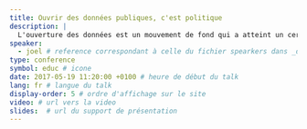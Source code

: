 ```yaml
---
title: Ouvrir des données publiques, c'est politique
description: |
  L'ouverture des données est un mouvement de fond qui a atteint un certain degré de maturité, et va toucher des secteurs de plus en plus étendus. Quel impact cela pourra-t-il avoir pour les professionnels du web&nbsp;? Quel rôle peuvent-ils jouer&nbsp;? Quelle articulation avec le web des données&nbsp;?
speaker:
  - joel # reference correspondant à celle du fichier spearkers dans _data
type: conference
symbol: educ # icone
date: 2017-05-19 11:20:00 +0100 # heure de début du talk
lang: fr # langue du talk
display-order: 5 # ordre d'affichage sur le site
video: # url vers la video
slides:  # url du support de présentation
---
```

